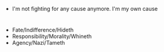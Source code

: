 - I'm not fighting for any cause anymore. I'm my own cause

#
- Fate/Indifference/Hideth
- Responsibility/Morality/Whineth
- Agency/Nazi/Tameth
